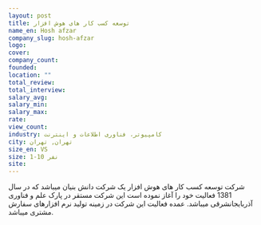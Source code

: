 ```yaml
---
layout: post
title: توسعه کسب کار های هوش افزار
name_en: Hosh afzar
company_slug: hosh-afzar
logo: 
cover: 
company_count:
founded:
location: ""
total_review: 
total_interview: 
salary_avg: 
salary_min: 
salary_max: 
rate: 
view_count: 
industry: کامپیوتر، فناوری اطلاعات و اینترنت
city: تهران, تهران
size_en: VS
size: 1-10 نفر
site: 
---
```


شرکت توسعه کسب کار های هوش افزار یک شرکت دانش بنیان میباشد که در سال 1381 فعالیت خود را آغاز نموده است این شرکت مستقر در پارک علم و فناوری آذربایجانشرقی میباشد. عمده فعالیت این شرکت در زمینه تولید نرم افزارهای سفارش مشتری میباشد.
